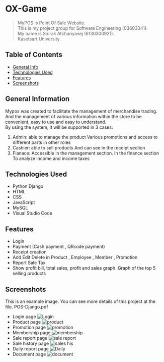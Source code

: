 # OX-Game
 >MyPOS is Point Of Sale Website.\
 This is my project group for Software Engineering (03603341).\
 My name is Sirirak Atchariyavej (6130300921).\
 Kasetsart University.


## Table of Contents
* [General Info](#general-information)
* [Technologies Used](#technologies-used)
* [Features](#features)
* [Screenshots](#screenshots)


## General Information

Mypos was created to facilitate the management of merchandise trading. And the management of various information within the store to be convenient, easy to use and easy to understand. \
By using the system, it will be supported in 3 cases:
1) Admin: able to manage the product Various promotions and access to different parts in other roles
2) Cashier: able to sell products And can see in the receipt section
3) Fianace: Accessible in the management section. In the finance section To analyze income and income taxes

## Technologies Used
- Python Django 
- HTML 
- CSS
- JavaScript
- MySQL 
- Visual Studio Code 

## Features
- Login
- Payment (Cash payment , QRcode payment)
- Receipt creation
- Add Edit Delete in Product , Employee , Member , Promotion 
- Report Sale Tax 
- Show profit bill, total sales, profit and sales graph. Graph of the top 5 selling products


## Screenshots
This is an example image. You can see more details of this project at the file. POS-Django.pdf
- Login page 
![Login](https://user-images.githubusercontent.com/78865194/120125698-007f9e80-c1e4-11eb-9ccc-5bf81c6dd511.PNG)
- Product page
![product](https://user-images.githubusercontent.com/78865194/120125754-39b80e80-c1e4-11eb-8c4d-ab0f5a0e8edb.PNG)
- Promotion page
![promotion](https://user-images.githubusercontent.com/78865194/120125785-49cfee00-c1e4-11eb-8068-55cf5e4e40e9.PNG)
- Membership page
![membership](https://user-images.githubusercontent.com/78865194/120125784-49cfee00-c1e4-11eb-934c-c877f8f63594.PNG)
- Sale report page
![sale report](https://user-images.githubusercontent.com/78865194/120125775-46d4fd80-c1e4-11eb-907c-93a14688330d.PNG)
- Sale history page
![sales his](https://user-images.githubusercontent.com/78865194/120125779-489ec100-c1e4-11eb-9ac2-06a1a629a0f6.PNG)
- Daily report page
![Daily](https://user-images.githubusercontent.com/78865194/120125780-489ec100-c1e4-11eb-8d4b-6ca89892c237.PNG)
- Document page
![document](https://user-images.githubusercontent.com/78865194/120125782-49375780-c1e4-11eb-971e-c99127083d11.PNG)



